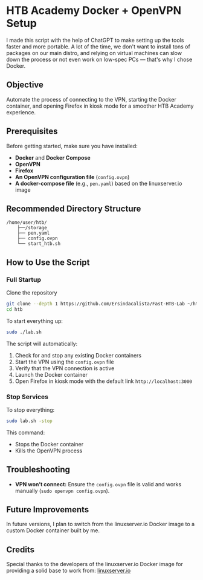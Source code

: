 # HTB Academy Docker + OpenVPN Setup

I made this script with the help of ChatGPT to make setting up the tools faster and more portable. A lot of the time, we don't want to install tons of packages on our main distro, and relying on virtual machines can slow down the process or not even work on low-spec PCs — that's why I chose Docker.

## Objective

Automate the process of connecting to the VPN, starting the Docker container, and opening Firefox in kiosk mode for a smoother HTB Academy experience.

## Prerequisites

Before getting started, make sure you have installed:

- **Docker** and **Docker Compose**
- **OpenVPN**
- **Firefox**
- **An OpenVPN configuration file** (`config.ovpn`)
- **A docker-compose file** (e.g., `pen.yaml`) based on the linuxserver.io image

## Recommended Directory Structure

```
/home/user/htb/
    ├──/storage
    ├── pen.yaml
    ├── config.ovpn
    └── start_htb.sh
```

## How to Use the Script

### Full Startup

Clone the repository

```bash 
git clone --depth 1 https://github.com/Ersindacalista/Fast-HTB-Lab ~/htb
cd htb
```

To start everything up:

```bash
sudo ./lab.sh
```

The script will automatically:

1. Check for and stop any existing Docker containers
2. Start the VPN using the `config.ovpn` file
3. Verify that the VPN connection is active
4. Launch the Docker container
5. Open Firefox in kiosk mode with the default link `http://localhost:3000`

### Stop Services

To stop everything:

```bash
sudo lab.sh -stop
```

This command:

- Stops the Docker container
- Kills the OpenVPN process

## Troubleshooting

- **VPN won’t connect:** Ensure the `config.ovpn` file is valid and works manually (`sudo openvpn config.ovpn`).

## Future Improvements

In future versions, I plan to switch from the linuxserver.io Docker image to a custom Docker container built by me.

## Credits

Special thanks to the developers of the linuxserver.io Docker image for providing a solid base to work from: [linuxserver.io](https://linuxserver.io)


